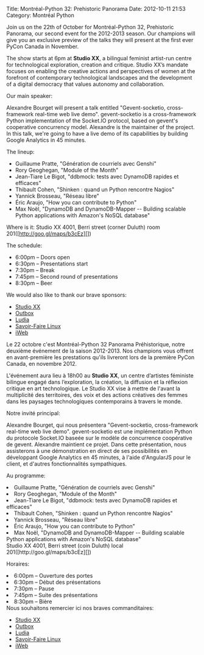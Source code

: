 Title: Montréal-Python 32: Prehistoric Panorama
Date: 2012-10-11 21:53
Category: Montréal Python

<!--:en-->

Join us on the 22th of October for Montréal-Python 32, Prehistoric
Panorama, our second event for the 2012-2013 season. Our champions will
give you an exclusive preview of the talks they will present at the
first ever PyCon Canada in November.

The show starts at 6pm at **Studio XX**, a bilingual feminist artist-run
centre for technological exploration, creation and critique. Studio XX’s
mandate focuses on enabling the creative actions and perspectives of
women at the forefront of contemporary technological landscapes and the
development of a digital democracy that values autonomy and
collaboration.

Our main speaker:

Alexandre Bourget will present a talk entitled "Gevent-socketio,
cross-framework real-time web live demo". gevent-socketio is a
cross-framework Python implementation of the Socket.IO protocol, based
on gevent's cooperative concurrency model. Alexandre is the maintainer
of the project. In this talk, we're going to have a live demo of its
capabilities by building Google Analytics in 45 minutes.

The lineup:

-   Guillaume Pratte, "Génération de courriels avec Genshi"
-   Rory Geoghegan, "Module of the Month"
-   Jean-Tiare Le Bigot, "ddbmock: tests avec DynamoDB rapides et
    efficaces"
-   Thibault Cohen, "Shinken : quand un Python rencontre Nagios"
-   Yannick Brosseau, "Réseau libre"
-   Éric Araujo, "How you can contribute to Python"
-   Max Noël, "DynamoDB and DynamoDB-Mapper -- Building scalable Python
    applications with Amazon's NoSQL database"

Where is it: Studio XX 4001, Berri street (corner Duluth) room
201([http://goo.gl/maps/b3cEz][])

The schedule:

-   6:00pm – Doors open
-   6:30pm – Presentations start
-   7:30pm – Break
-   7:45pm – Second round of presentations
-   8:30pm – Beer

We would also like to thank our brave sponsors:

-   [Studio XX][]
-   [Outbox][]
-   [Ludia][]
-   [Savoir-Faire Linux][]
-   [iWeb][]

<!--:--><!--:fr-->

Le 22 octobre c'est Montréal-Python 32 Panorama Préhistorique, notre
deuxième événement de la saison 2012-2013. Nos champions vous offrent en
avant-première les prestations qu'ils livreront lors de la première
PyCon Canada, en novembre 2012.

L'événement aura lieu à 18h00 au **Studio XX**, un centre d’artistes
féministe bilingue engagé dans l’exploration, la création, la diffusion
et la réflexion critique en art technologique. Le Studio XX vise à
mettre de l'avant la multiplicité des territoires, des voix et des
actions créatives des femmes dans les paysages technologiques
contemporains à travers le monde.

Notre invité principal:

Alexandre Bourget, qui nous présentera "Gevent-socketio, cross-framework
real-time web live demo". gevent-socketio est une implémentation Python
du protocole Socket.IO baseée sur le modèle de concurrence coopérative
de gevent. Alexandre maintient ce projet. Dans cette présentation, nous
assisterons à une démonstration en direct de ses possibilités en
développant Google Analytics en 45 minutes, à l'aide d'AngularJS pour le
client, et d'autres fonctionnalités sympathiques.

Au programme:

</ul>
<li>
Guillaume Pratte, "Génération de courriels avec Genshi"

</li>
<li>
Rory Geoghegan, "Module of the Month"

</li>
<li>
Jean-Tiare Le Bigot, "ddbmock: tests avec DynamoDB rapides et efficaces"

</li>
<li>
Thibault Cohen, "Shinken : quand un Python rencontre Nagios"

</li>
<li>
Yannick Brosseau, "Réseau libre"

</li>
<li>
Éric Araujo, "How you can contribute to Python"

</li>
<li>
Max Noël, "DynamoDB and DynamoDB-Mapper -- Building scalable Python
applications with Amazon's NoSQL database"

</li>
</ul>
Studio XX 4001, Berri street (coin Duluth) local
201([http://goo.gl/maps/b3cEz][])

Horaires:

<li>
6:00pm – Ouverture des portes

</li>
<li>
6:30pm – Début des présentations

</li>
<li>
7:30pm – Pause

</li>
<li>
7:45pm – Suite des présentations

</li>
<li>
8:30pm – Bière

</li>
</ul>
Nous souhaitons remercier ici nos braves commanditaires:

-   [Studio XX][]
-   [Outbox][]
-   [Ludia][]
-   [Savoir-Faire Linux][]
-   [iWeb][]

<!--:-->

</p>

  [http://goo.gl/maps/b3cEz]: http://goo.gl/maps/b3cEz
  [Studio XX]: http://www.studioxx.org/
  [Outbox]: http://www.outboxtechnology.com/
  [Ludia]: http://www.jobs.ludia.com/jobs.html
  [Savoir-Faire Linux]: http://www.savoirfairelinux.com/?utm_source=montrealpython&utm_medium=banner&utm_campaign=banner
  [iWeb]: http://iweb.com/
